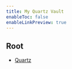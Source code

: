```yaml
---
title: My Quartz Vault
enableToc: false
enableLinkPreview: true
---
```

## Root

- [Quartz](https://agsup.github.io/quartz)
